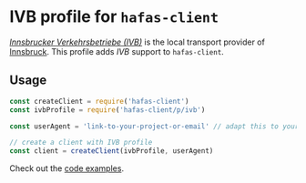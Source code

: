 # IVB profile for `hafas-client`

[*Innsbrucker Verkehrsbetriebe (IVB)*](https://de.wikipedia.org/wiki/Innsbrucker_Verkehrsbetriebe_und_Stubaitalbahn) is the local transport provider of [Innsbruck](https://en.wikipedia.org/wiki/Innsbruck). This profile adds *IVB* support to `hafas-client`.

## Usage

```js
const createClient = require('hafas-client')
const ivbProfile = require('hafas-client/p/ivb')

const userAgent = 'link-to-your-project-or-email' // adapt this to your project!

// create a client with IVB profile
const client = createClient(ivbProfile, userAgent)
```

Check out the [code examples](example.js).

